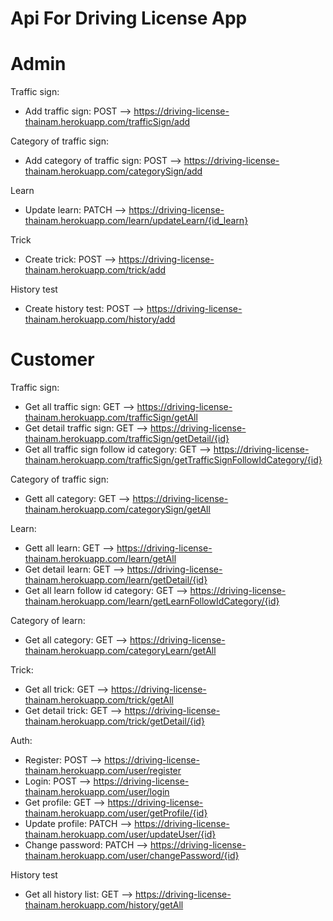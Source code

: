 
# Api For Driving License App
# Admin
Traffic sign:
- Add traffic sign: POST --> https://driving-license-thainam.herokuapp.com/trafficSign/add

Category of traffic sign:
- Add category of traffic sign: POST --> https://driving-license-thainam.herokuapp.com/categorySign/add

Learn
- Update learn: PATCH --> https://driving-license-thainam.herokuapp.com/learn/updateLearn/{id_learn}

Trick
- Create trick: POST --> https://driving-license-thainam.herokuapp.com/trick/add

History test
- Create history test: POST --> https://driving-license-thainam.herokuapp.com/history/add

# Customer
Traffic sign:
- Get all traffic sign: GET --> https://driving-license-thainam.herokuapp.com/trafficSign/getAll
- Get detail traffic sign: GET --> https://driving-license-thainam.herokuapp.com/trafficSign/getDetail/{id}
- Get all traffic sign follow id category: GET --> https://driving-license-thainam.herokuapp.com/trafficSign/getTrafficSignFollowIdCategory/{id}

Category of traffic sign:
- Gett all category: GET --> https://driving-license-thainam.herokuapp.com/categorySign/getAll

Learn:
- Gett all learn: GET --> https://driving-license-thainam.herokuapp.com/learn/getAll
- Get detail learn: GET --> https://driving-license-thainam.herokuapp.com/learn/getDetail/{id}
- Get all learn follow id category: GET --> https://driving-license-thainam.herokuapp.com/learn/getLearnFollowIdCategory/{id}

Category of learn:
- Get all category: GET --> https://driving-license-thainam.herokuapp.com/categoryLearn/getAll

Trick:
- Get all trick: GET --> https://driving-license-thainam.herokuapp.com/trick/getAll
- Get detail trick: GET --> https://driving-license-thainam.herokuapp.com/trick/getDetail/{id}

Auth:
- Register: POST --> https://driving-license-thainam.herokuapp.com/user/register
- Login: POST --> https://driving-license-thainam.herokuapp.com/user/login
- Get profile: GET --> https://driving-license-thainam.herokuapp.com/user/getProfile/{id}
- Update profile: PATCH --> https://driving-license-thainam.herokuapp.com/user/updateUser/{id}
- Change password: PATCH --> https://driving-license-thainam.herokuapp.com/user/changePassword/{id}

History test
- Get all history list: GET --> https://driving-license-thainam.herokuapp.com/history/getAll


